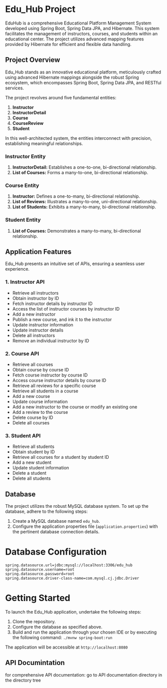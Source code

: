 # Edu_Hub Project
EduHub is a comprehensive Educational Platform Management System developed using Spring Boot, Spring Data JPA, and Hibernate. This system facilitates the management of instructors, courses, and students within an educational center. The project utilizes advanced mapping features provided by Hibernate for efficient and flexible data handling.


## Project Overview

Edu_Hub stands as an innovative educational platform, meticulously crafted using advanced Hibernate mappings alongside the robust Spring ecosystem, which encompasses Spring Boot, Spring Data JPA, and RESTful services.

The project revolves around five fundamental entities:

1. **Instructor**
2. **InstructorDetail**
3. **Course**
4. **CourseReview**
5. **Student**

In this well-architected system, the entities interconnect with precision, establishing meaningful relationships.

### Instructor Entity

1. **InstructorDetail:** Establishes a one-to-one, bi-directional relationship.
2. **List of Courses:** Forms a many-to-one, bi-directional relationship.

### Course Entity

1. **Instructor:** Defines a one-to-many, bi-directional relationship.
2. **List of Reviews:** Illustrates a many-to-one, uni-directional relationship.
3. **List of Students:** Exhibits a many-to-many, bi-directional relationship.

### Student Entity

1. **List of Courses:** Demonstrates a many-to-many, bi-directional relationship.

## Application Features

Edu_Hub presents an intuitive set of APIs, ensuring a seamless user experience.

### 1. Instructor API

- Retrieve all instructors
- Obtain instructor by ID
- Fetch instructor details by instructor ID
- Access the list of instructor courses by instructor ID
- Add a new instructor
- Publish a new course, and ink it to the instructor
- Update instructor information
- Update instructor details
- Delete all instructors
- Remove an individual instructor by ID

### 2. Course API

- Retrieve all courses
- Obtain course by course ID
- Fetch course instructor by course ID
- Access course instructor details by course ID
- Retrieve all reviews for a specific course
- Retrieve all students in a course
- Add a new course
- Update course information
- Add a new instructor to the course or modify an existing one
- Add a review to the course
- Delete course by ID
- Delete all courses

### 3. Student API

- Retrieve all students
- Obtain student by ID
- Retrieve all courses for a student by student ID
- Add a new student
- Update student information
- Delete a student
- Delete all students

## Database

The project utilizes the robust MySQL database system. To set up the database, adhere to the following steps:

1. Create a MySQL database named `edu_hub`.
2. Configure the application properties file (`application.properties`) with the pertinent database connection details.

# Database Configuration
`spring.datasource.url=jdbc:mysql://localhost:3306/edu_hub`<br>
`spring.datasource.username=root`<br>
`spring.datasource.password=root`<br>
`spring.datasource.driver-class-name=com.mysql.cj.jdbc.Driver`<br>

# Getting Started

To launch the Edu_Hub application, undertake the following steps:

1. Clone the repository.
2. Configure the database as specified above.
3. Build and run the application through your chosen IDE or by executing the following command: `./mvnw spring-boot:run`

The application will be accessible at `http://localhost:8080`

## API Documintation

for comprehensive API documentation: go to API documentation directory in the directory tree



 

